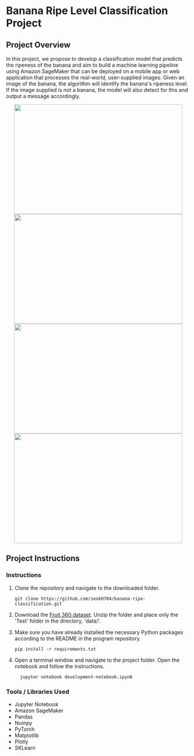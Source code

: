 # Banana Ripe Level Classification Project

## Project Overview
In this project, we propose to develop a classification model that predicts the ripeness of the banana and aim to build a machine learning pipeline using Amazon SageMaker that can be deployed on a mobile app or web application that processes the real-world, user-supplied images. Given an image of the banana, the algorithm will identify the banana's ripeness level. If the image supplied is not a banana, the model will also detect for this and output a message accordingly.

<p align="center">
  <img width="460" height="300" src="https://user-images.githubusercontent.com/17075250/125018919-fe5efa00-e043-11eb-84e7-cc19cd82e694.png">
  <img width="460" height="300" src="https://user-images.githubusercontent.com/17075250/125018930-01f28100-e044-11eb-93c3-94180da91ab7.png">
  <img width="460" height="300" src="https://user-images.githubusercontent.com/17075250/125018936-0454db00-e044-11eb-8726-15165b41818a.png">
  <img width="460" height="300" src="https://user-images.githubusercontent.com/17075250/125018942-074fcb80-e044-11eb-94df-1bd1ade2de93.png">
</p>



## Project Instructions

### Instructions

1. Clone the repository and navigate to the downloaded folder.
	
	```	
	git clone https://github.com/seok0704/banana-ripe-classification.git
	```
2. Download the [Fruit 360 dataset](https://www.kaggle.com/moltean/fruits/download). Unzip the folder and place only the 'Test' folder in the directory, 'data/'.

3. Make sure you have already installed the necessary Python packages according to the README in the program repository.
	  ```	
    pip install -r requirements.txt
	  ```	

4. Open a terminal window and navigate to the project folder. Open the notebook and follow the instructions.
	
	  ```
		jupyter notebook development-notebook.ipynb
	  ```

### Tools / Libraries Used
* Jupyter Notebook
* Amazon SageMaker
* Pandas
* Numpy
* PyTorch
* Matplotlib
* Plotly
* SKLearn

